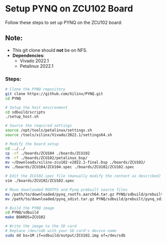 # Setup PYNQ on ZCU102 Board

Follow these steps to set up PYNQ on the ZCU102 board:

## Note:
- This git clone should **not** be on NFS.
- **Dependencies**:
  - Vivado 2022.1
  - Petalinux 2022.1

### Steps:

```bash
# Clone the PYNQ repository
git clone https://github.com/Xilinx/PYNQ.git
cd PYNQ

# Setup the host environment
cd sdbuild/scripts
./setup_host.sh

# Source the required settings
source /opt/tools/petalinux/settings.sh
source /tools/xilinx/Vivado/2022.1/settings64.sh

# Modify the board setup
cd ../../
cp -rf ./boards/ZCU104 ./boards/ZCU102
rm -rf ./boards/ZCU102/petalinux_bsp/
mv ~/Downloads/xilinx-zcu102-v2022.1-final.bsp ./boards/ZCU102/
mv ./boards/ZCU104/ZCU104.spec ./boards/ZCU102/ZCU102.spec

# Edit the ZCU102.spec file (manually modify the content as described)
vim ./boards/ZCU102/ZCU102.spec

# Move downloaded ROOTFS and Pynq prebuilt source files
mv /path/to/downloaded/pynq_rootfs.aarch64.tar.gz PYNQ/sdbuild/prebuilt/pynq_rootfs.aarch64.tar.gz
mv /path/to/downloaded/pynq_sdist.tar.gz PYNQ/sdbuild/prebuilt/pynq_sdist.tar.gz

# Build the PYNQ image
cd PYNQ/sdbuild
make BOARDS=ZCU102

# Write the image to the SD card
# Replace /dev/sdb with your SD card's device name
sudo dd bs=1M if=sdbuild/output/ZCU102.img of=/dev/sdb
